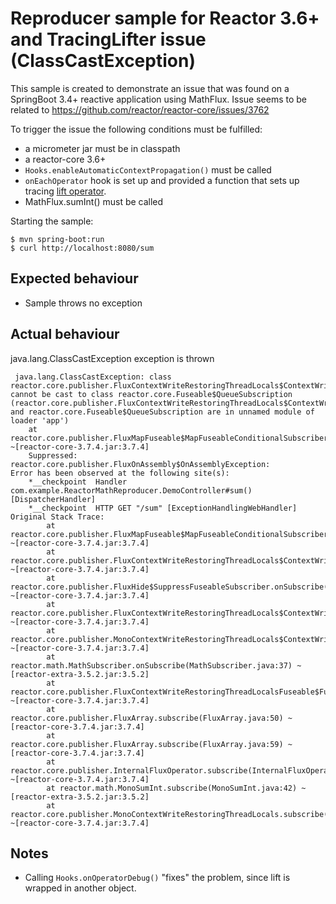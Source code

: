 # Reproducer sample for Reactor 3.6+ and TracingLifter issue (ClassCastException)

This sample is created to demonstrate an issue that was found on a SpringBoot 3.4+ reactive application using  MathFlux.
Issue seems to be related to https://github.com/reactor/reactor-core/issues/3762

To trigger the issue the following conditions must be fulfilled:
* a micrometer jar must be in classpath
* a reactor-core 3.6+
* `Hooks.enableAutomaticContextPropagation()` must be called
* `onEachOperator` hook is set up and provided a function that sets up tracing [lift operator](https://github.com/open-telemetry/opentelemetry-java-instrumentation/blob/26f5a5ef2a66f6e0799f0a9819a64568507f43d1/instrumentation/reactor/reactor-3.1/library/src/main/java/io/opentelemetry/instrumentation/reactor/v3_1/ContextPropagationOperator.java#L186).
* MathFlux.sumInt() must be called

Starting the sample:

```
$ mvn spring-boot:run
$ curl http://localhost:8080/sum
```

## Expected behaviour
* Sample throws no exception

## Actual behaviour
java.lang.ClassCastException exception is thrown 

```
 java.lang.ClassCastException: class reactor.core.publisher.FluxContextWriteRestoringThreadLocals$ContextWriteRestoringThreadLocalsSubscriber cannot be cast to class reactor.core.Fuseable$QueueSubscription (reactor.core.publisher.FluxContextWriteRestoringThreadLocals$ContextWriteRestoringThreadLocalsSubscriber and reactor.core.Fuseable$QueueSubscription are in unnamed module of loader 'app')
	at reactor.core.publisher.FluxMapFuseable$MapFuseableConditionalSubscriber.onSubscribe(FluxMapFuseable.java:264) ~[reactor-core-3.7.4.jar:3.7.4]
	Suppressed: reactor.core.publisher.FluxOnAssembly$OnAssemblyException: 
Error has been observed at the following site(s):
	*__checkpoint  Handler com.example.ReactorMathReproducer.DemoController#sum() [DispatcherHandler]
	*__checkpoint  HTTP GET "/sum" [ExceptionHandlingWebHandler]
Original Stack Trace:
		at reactor.core.publisher.FluxMapFuseable$MapFuseableConditionalSubscriber.onSubscribe(FluxMapFuseable.java:264) ~[reactor-core-3.7.4.jar:3.7.4]
		at reactor.core.publisher.FluxContextWriteRestoringThreadLocals$ContextWriteRestoringThreadLocalsSubscriber.onSubscribe(FluxContextWriteRestoringThreadLocals.java:104) ~[reactor-core-3.7.4.jar:3.7.4]
		at reactor.core.publisher.FluxHide$SuppressFuseableSubscriber.onSubscribe(FluxHide.java:122) ~[reactor-core-3.7.4.jar:3.7.4]
		at reactor.core.publisher.FluxContextWriteRestoringThreadLocals$ContextWriteRestoringThreadLocalsSubscriber.onSubscribe(FluxContextWriteRestoringThreadLocals.java:104) ~[reactor-core-3.7.4.jar:3.7.4]
		at reactor.core.publisher.MonoContextWriteRestoringThreadLocals$ContextWriteRestoringThreadLocalsSubscriber.onSubscribe(MonoContextWriteRestoringThreadLocals.java:95) ~[reactor-core-3.7.4.jar:3.7.4]
		at reactor.math.MathSubscriber.onSubscribe(MathSubscriber.java:37) ~[reactor-extra-3.5.2.jar:3.5.2]
		at reactor.core.publisher.FluxContextWriteRestoringThreadLocalsFuseable$FuseableContextWriteRestoringThreadLocalsSubscriber.onSubscribe(FluxContextWriteRestoringThreadLocalsFuseable.java:105) ~[reactor-core-3.7.4.jar:3.7.4]
		at reactor.core.publisher.FluxArray.subscribe(FluxArray.java:50) ~[reactor-core-3.7.4.jar:3.7.4]
		at reactor.core.publisher.FluxArray.subscribe(FluxArray.java:59) ~[reactor-core-3.7.4.jar:3.7.4]
		at reactor.core.publisher.InternalFluxOperator.subscribe(InternalFluxOperator.java:68) ~[reactor-core-3.7.4.jar:3.7.4]
		at reactor.math.MonoSumInt.subscribe(MonoSumInt.java:42) ~[reactor-extra-3.5.2.jar:3.5.2]
		at reactor.core.publisher.MonoContextWriteRestoringThreadLocals.subscribe(MonoContextWriteRestoringThreadLocals.java:44) ~[reactor-core-3.7.4.jar:3.7.4]
```

## Notes
* Calling `Hooks.onOperatorDebug()` "fixes" the problem, since lift is wrapped in another object.
